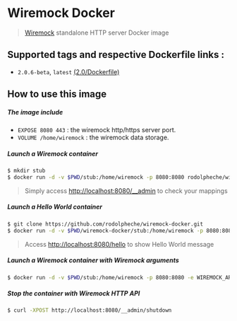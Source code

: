# Wiremock Docker

> [Wiremock](http://wiremock.org) standalone HTTP server Docker image

## Supported tags and respective Dockerfile links :

- `2.0.6-beta`, `latest` [(2.0/Dockerfile)](https://github.com/rodolpheche/wiremock-docker/blob/2.0.6-beta/Dockerfile)

## How to use this image

##### The image include 

- `EXPOSE 8080 443` : the wiremock http/https server port.
- `VOLUME /home/wiremock` : the wiremock data storage.

##### Launch a Wiremock container

```sh
$ mkdir stub
$ docker run -d -v $PWD/stub:/home/wiremock -p 8080:8080 rodolpheche/wiremock
```

> Simply access [http://localhost:8080/__admin](http://localhost:8080/__admin) to check your mappings

##### Launch a Hello World container

```sh
$ git clone https://github.com/rodolpheche/wiremock-docker.git
$ docker run -d -v $PWD/wiremock-docker/stub:/home/wiremock -p 8080:8080 rodolpheche/wiremock
```

> Access [http://localhost:8080/hello](http://localhost:8080/hello) to show Hello World message

##### Launch a Wiremock container with Wiremock arguments

```sh
$ docker run -d -v $PWD/stub:/home/wiremock -p 8080:8080 -e WIREMOCK_ARGS="--verbose" rodolpheche/wiremock
```

##### Stop the container with Wiremock HTTP API

```sh
$ curl -XPOST http://localhost:8080/__admin/shutdown
```

